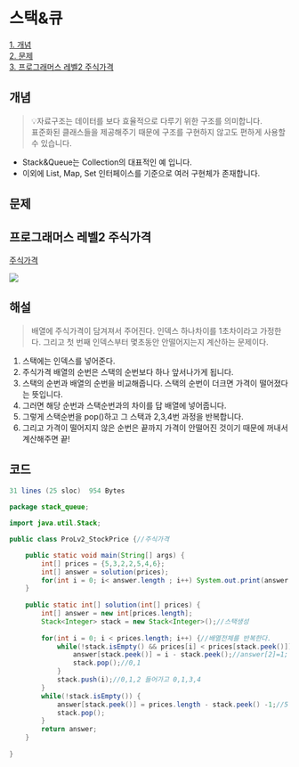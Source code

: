 # 스택&큐

[1. 개념](#개념)</br>
[2. 문제](#문제)</br>
[3. 프로그래머스 레벨2 주식가격](#프로그래머스-레벨2-주식가격)</br>


## 개념
> 💡자료구조는 데이터를 보다 효율적으로 다루기 위한 구조를 의미합니다.</br>
표준화된 클래스들을 제공해주기 때문에 구조를 구현하지 않고도 편하게 사용할 수 있습니다.</br>
- Stack&Queue는 Collection의 대표적인 예 입니다.</br>
- 이외에 List, Map, Set 인터페이스를 기준으로 여러 구현체가 존재합니다. </br>

## 문제


## 프로그래머스 레벨2 주식가격

[주식가격](https://programmers.co.kr/learn/courses/30/lessons/42584)</br>

![](https://images.velog.io/images/oh_yunseong/post/edcbbf86-b27a-4fe7-bcf9-13599f24d7c3/%E1%84%89%E1%85%B3%E1%84%8F%E1%85%B3%E1%84%85%E1%85%B5%E1%86%AB%E1%84%89%E1%85%A3%E1%86%BA%202022-02-04%20%E1%84%8B%E1%85%A9%E1%84%8C%E1%85%A5%E1%86%AB%2012.08.18.png)

## 해설

> 배열에 주식가격이 담겨져서 주어진다. 인덱스 하나차이를 1초차이라고 가정한다. 그리고 첫 번째 인덱스부터 몇초동안 안떨어지는지 계산하는 문제이다. 

1. 스택에는 인덱스를 넣어준다.
2. 주식가격 배열의 순번은 스택의 순번보다 하나 앞서나가게 됩니다.
3. 스택의 순번과 배열의 순번을 비교해줍니다. 스택의 순번이 더크면 가격이 떨어졌다는 뜻입니다.
4. 그러면 해당 순번과 스택순번과의 차이를 답 배열에 넣어줍니다.
5. 그렇게 스택순번을 pop()하고 그 스택과 2,3,4번 과정을 반복합니다.
6. 그리고 가격이 떨어지지 않은 순번은 끝까지 가격이 안떨어진 것이기 때문에 꺼내서 계산해주면 끝!


## 코드

``` java
31 lines (25 sloc)  954 Bytes
   
package stack_queue;

import java.util.Stack;

public class ProLv2_StockPrice {//주식가격

	public static void main(String[] args) {
		int[] prices = {5,3,2,2,5,4,6};
		int[] answer = solution(prices);
		for(int i = 0; i< answer.length ; i++) System.out.print(answer[i]+ " ");
	}
	
	public static int[] solution(int[] prices) {
		int[] answer = new int[prices.length];
		Stack<Integer> stack = new Stack<Integer>();//스택생성
		
		for(int i = 0; i < prices.length; i++) {//배열전체를 반복한다.
			while(!stack.isEmpty() && prices[i] < prices[stack.peek()]) {//스택이 비어있지 않으면서 다음것보다 전것이 클때(주식가 상승) 
				answer[stack.peek()] = i - stack.peek();//answer[2]=1;
				stack.pop();//0,1
			}
			stack.push(i);//0,1,2 들어가고 0,1,3,4
		}
		while(!stack.isEmpty()) {
			answer[stack.peek()] = prices.length - stack.peek() -1;//5 - 4 - 1, 0,1,1,3,4
			stack.pop();
		}
		return answer;
	}
	
}
```








